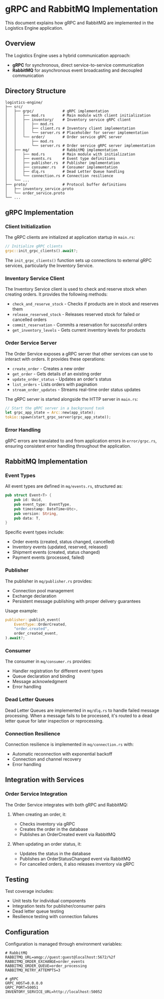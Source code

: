 # gRPC and RabbitMQ Implementation

This document explains how gRPC and RabbitMQ are implemented in the Logistics Engine application.

## Overview

The Logistics Engine uses a hybrid communication approach:

- **gRPC** for synchronous, direct service-to-service communication
- **RabbitMQ** for asynchronous event broadcasting and decoupled communication

## Directory Structure

```
logistics-engine/
├── src/
│   ├── grpc/             # gRPC implementation
│   │   ├── mod.rs        # Main module with client initialization
│   │   ├── inventory/    # Inventory service gRPC client
│   │   │   ├── mod.rs
│   │   │   ├── client.rs # Inventory client implementation
│   │   │   └── server.rs # Placeholder for server implementation
│   │   └── order/        # Order service gRPC server
│   │       ├── mod.rs    
│   │       └── server.rs # Order service gRPC server implementation
│   ├── mq/               # RabbitMQ implementation
│   │   ├── mod.rs        # Main module with initialization
│   │   ├── events.rs     # Event type definitions
│   │   ├── publisher.rs  # Publisher implementation
│   │   ├── consumer.rs   # Consumer implementation
│   │   ├── dlq.rs        # Dead Letter Queue handling
│   │   └── connection.rs # Connection resilience
│   └── ...
├── proto/                # Protocol buffer definitions
│   ├── inventory_service.proto
│   └── order_service.proto
└── ...
```

## gRPC Implementation

### Client Initialization

The gRPC clients are initialized at application startup in `main.rs`:

```rust
// Initialize gRPC clients
grpc::init_grpc_clients().await?;
```

The `init_grpc_clients()` function sets up connections to external gRPC services, particularly the Inventory Service.

### Inventory Service Client

The Inventory Service client is used to check and reserve stock when creating orders. It provides the following methods:

- `check_and_reserve_stock` - Checks if products are in stock and reserves them
- `release_reserved_stock` - Releases reserved stock for failed or cancelled orders
- `commit_reservation` - Commits a reservation for successful orders
- `get_inventory_levels` - Gets current inventory levels for products

### Order Service Server

The Order Service exposes a gRPC server that other services can use to interact with orders. It provides these operations:

- `create_order` - Creates a new order
- `get_order` - Gets details of an existing order
- `update_order_status` - Updates an order's status
- `list_orders` - Lists orders with pagination
- `stream_order_updates` - Streams real-time order status updates

The gRPC server is started alongside the HTTP server in `main.rs`:

```rust
// Start the gRPC server in a background task
let grpc_app_state = Arc::new(app_state);
tokio::spawn(start_grpc_server(grpc_app_state));
```

### Error Handling

gRPC errors are translated to and from application errors in `error/grpc.rs`, ensuring consistent error handling throughout the application.

## RabbitMQ Implementation

### Event Types

All event types are defined in `mq/events.rs`, structured as:

```rust
pub struct Event<T> {
    pub id: Uuid,
    pub event_type: EventType, 
    pub timestamp: DateTime<Utc>,
    pub version: String,
    pub data: T,
}
```

Specific event types include:
- Order events (created, status changed, cancelled)
- Inventory events (updated, reserved, released)
- Shipment events (created, status changed)
- Payment events (processed, failed)

### Publisher

The publisher in `mq/publisher.rs` provides:
- Connection pool management
- Exchange declaration
- Persistent message publishing with proper delivery guarantees

Usage example:

```rust
publisher::publish_event(
    EventType::OrderCreated,
    "order.created",
    order_created_event,
).await?;
```

### Consumer

The consumer in `mq/consumer.rs` provides:
- Handler registration for different event types
- Queue declaration and binding
- Message acknowledgment
- Error handling

### Dead Letter Queues

Dead Letter Queues are implemented in `mq/dlq.rs` to handle failed message processing. When a message fails to be processed, it's routed to a dead letter queue for later inspection or reprocessing.

### Connection Resilience

Connection resilience is implemented in `mq/connection.rs` with:
- Automatic reconnection with exponential backoff
- Connection and channel recovery
- Error handling

## Integration with Services

### Order Service Integration

The Order Service integrates with both gRPC and RabbitMQ:

1. When creating an order, it:
   - Checks inventory via gRPC
   - Creates the order in the database
   - Publishes an OrderCreated event via RabbitMQ

2. When updating an order status, it:
   - Updates the status in the database
   - Publishes an OrderStatusChanged event via RabbitMQ
   - For cancelled orders, it also releases inventory via gRPC

## Testing

Test coverage includes:
- Unit tests for individual components
- Integration tests for publisher/consumer pairs
- Dead letter queue testing
- Resilience testing with connection failures

## Configuration

Configuration is managed through environment variables:

```
# RabbitMQ
RABBITMQ_URL=amqp://guest:guest@localhost:5672/%2f
RABBITMQ_ORDER_EXCHANGE=order_events
RABBITMQ_ORDER_QUEUE=order_processing
RABBITMQ_RETRY_ATTEMPTS=3

# gRPC
GRPC_HOST=0.0.0.0
GRPC_PORT=50051
INVENTORY_SERVICE_URL=http://localhost:50052
``` 